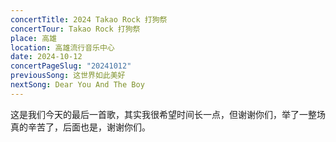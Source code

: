 ```yaml
---
concertTitle: 2024 Takao Rock 打狗祭
concertTour: Takao Rock 打狗祭
place: 高雄
location: 高雄流行音乐中心
date: 2024-10-12
concertPageSlug: "20241012"
previousSong: 这世界如此美好
nextSong: Dear You And The Boy
---
```

这是我们今天的最后一首歌，其实我很希望时间长一点，但谢谢你们，举了一整场真的辛苦了，后面也是，谢谢你们。